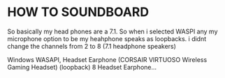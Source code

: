 # HOW TO SOUNDBOARD

So basically my head phones are a 7.1. So when i selected WASPI any my microphone option to be my heahphone speaks as loopbacks. i didnt change the channels from 2 to 8 (7.1 headphone speakers)

Windows WASAPI, Headset Earphone (CORSAIR VIRTUOSO Wireless Gaming Headset) (loopback) 8 Headset Earphone...